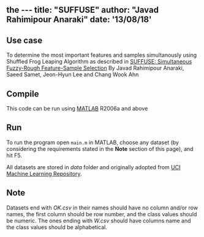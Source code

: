 the ---
title: "SUFFUSE"
author: "Javad Rahimipour Anaraki"
date: '13/08/18'
---

## Use case
To determine the most important features and samples simultanously using Shuffled Frog Leaping Algorithm as described in [SUFFUSE: Simultaneous Fuzzy-Rough Feature-Sample Selection](http://www.jait.us/index.php?m=content&c=index&a=show&catid=168&id=889) By Javad Rahimipour Anaraki, Saeed Samet, Jeon-Hyun Lee and Chang Wook Ahn

## Compile
This code can be run using [MATLAB](https://www.mathworks.com/products/matlab.html) R2006a and above

## Run
To run the program open `main.m` in MATLAB, choose any dataset (by considering the requirements stated in the **Note** section of this page), and hit F5. 

All datasets are stored in *data* folder and originally adopted from [UCI Machine Learning Repository](https://archive.ics.uci.edu/ml/index.php).

## Note
Datasets end with *OK.csv* in their names should have no column and/or row names, the first column should be row number, and the class values should be numeric. The ones ending with *W.csv* should have columns name and the class values should be alphabetical.
